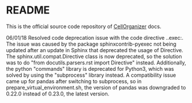 # README

This is the official source code repository of [CellOrganizer](http://www.cellorganizer.org) docs.

06/01/18
Resolved code deprecation issue with the code directive ..exec:.
The issue was caused by the package sphinxcontrib-pyexec not being updated after
an update in Sphinx that deprecated the usage of Directive. 
The sphinx.util.compat.Directive class is now deprecated, so the solution was to
do "from docutils.parsers.rst import Directive" instead. 
Additionally, the python "commands" library is deprecated for Python3, which was
solved by using the "subprocess" library instead. A compatibility issue came up
for pandas after switching to subprocess, so in prepare_virtual_environment.sh,
the version of pandas was downgraded to 0.22.0 instead of 0.23.0, the latest version.